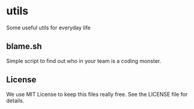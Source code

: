 # utils
Some useful utils for everyday life

## blame.sh
Simple script to find out who in your team is a coding monster.

## License
We use MIT License to keep this files really free. See the LICENSE file for details.
